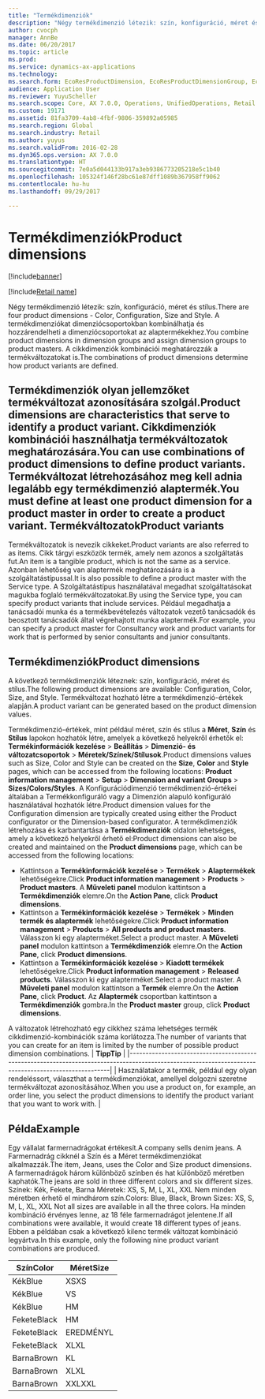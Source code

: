 ```yaml
---
title: "Termékdimenziók"
description: "Négy termékdimenzió létezik: szín, konfiguráció, méret és stílus. A termékdimenziókat dimenziócsoportokban kombinálhatja és hozzárendelheti a dimenziócsoportokat az alaptermékekhez. A cikkdimenziók kombinációi meghatározzák a termékváltozatokat is."
author: cvocph
manager: AnnBe
ms.date: 06/20/2017
ms.topic: article
ms.prod: 
ms.service: dynamics-ax-applications
ms.technology: 
ms.search.form: EcoResProductDimension, EcoResProductDimensionGroup, EcoResProductMasterDimension, RetailEcoResColor, RetailEcoResSize, RetailEcoResStyle
audience: Application User
ms.reviewer: YuyuScheller
ms.search.scope: Core, AX 7.0.0, Operations, UnifiedOperations, Retail
ms.custom: 19171
ms.assetid: 81fa3709-4ab8-4fbf-9806-359892a05985
ms.search.region: Global
ms.search.industry: Retail
ms.author: yuyus
ms.search.validFrom: 2016-02-28
ms.dyn365.ops.version: AX 7.0.0
ms.translationtype: HT
ms.sourcegitcommit: 7e0a5d044133b917a3eb9386773205218e5c1b40
ms.openlocfilehash: 105324f146f28bc61e87dff1089b367958ff9062
ms.contentlocale: hu-hu
ms.lasthandoff: 09/29/2017

---
```


# <a name="product-dimensions"></a><span data-ttu-id="2d986-105">Termékdimenziók</span><span class="sxs-lookup"><span data-stu-id="2d986-105">Product dimensions</span></span>

[!include[banner](../includes/banner.md)]

[!include[Retail name](../includes/retail-name.md)]


<span data-ttu-id="2d986-106">Négy termékdimenzió létezik: szín, konfiguráció, méret és stílus.</span><span class="sxs-lookup"><span data-stu-id="2d986-106">There are four product dimensions -  Color, Configuration, Size and Style.</span></span> <span data-ttu-id="2d986-107">A termékdimenziókat dimenziócsoportokban kombinálhatja és hozzárendelheti a dimenziócsoportokat az alaptermékekhez.</span><span class="sxs-lookup"><span data-stu-id="2d986-107">You combine product dimensions in dimension groups and assign dimension groups to product masters.</span></span> <span data-ttu-id="2d986-108">A cikkdimenziók kombinációi meghatározzák a termékváltozatokat is.</span><span class="sxs-lookup"><span data-stu-id="2d986-108">The combinations of product dimensions determine how product variants are defined.</span></span>

<span data-ttu-id="2d986-109">Termékdimenziók olyan jellemzőket termékváltozat azonosítására szolgál.</span><span class="sxs-lookup"><span data-stu-id="2d986-109">Product dimensions are characteristics that serve to identify a product variant.</span></span> <span data-ttu-id="2d986-110">Cikkdimenziók kombinációi használhatja termékváltozatok meghatározására.</span><span class="sxs-lookup"><span data-stu-id="2d986-110">You can use combinations of product dimensions to define product variants.</span></span> <span data-ttu-id="2d986-111">Termékváltozat létrehozásához meg kell adnia legalább egy termékdimenzió alaptermék.</span><span class="sxs-lookup"><span data-stu-id="2d986-111">You must define at least one product dimension for a product master in order to create a product variant.</span></span>
<span data-ttu-id="2d986-112">Termékváltozatok</span><span class="sxs-lookup"><span data-stu-id="2d986-112">Product variants</span></span>
----------------

<span data-ttu-id="2d986-113">Termékváltozatok is nevezik cikkeket.</span><span class="sxs-lookup"><span data-stu-id="2d986-113">Product variants are also referred to as items.</span></span> <span data-ttu-id="2d986-114">Cikk tárgyi eszközök termék, amely nem azonos a szolgáltatás fut.</span><span class="sxs-lookup"><span data-stu-id="2d986-114">An item is a tangible product, which is not the same as a service.</span></span> <span data-ttu-id="2d986-115">Azonban lehetőség van alaptermék meghatározására is a szolgáltatástípussal.</span><span class="sxs-lookup"><span data-stu-id="2d986-115">It is also possible to define a product master with the Service type.</span></span> <span data-ttu-id="2d986-116">A Szolgáltatástípus használatával megadhat szolgáltatásokat magukba foglaló termékváltozatokat.</span><span class="sxs-lookup"><span data-stu-id="2d986-116">By using the Service type, you can specify product variants that include services.</span></span> <span data-ttu-id="2d986-117">Például megadhatja a tanácsadói munka és a termékbevételezés változatok vezető tanácsadók és beosztott tanácsadók által végrehajtott munka alaptermék.</span><span class="sxs-lookup"><span data-stu-id="2d986-117">For example, you can specify a product master for Consultancy work and product variants for work that is performed by senior consultants and junior consultants.</span></span>

## <a name="product-dimensions"></a><span data-ttu-id="2d986-118">Termékdimenziók</span><span class="sxs-lookup"><span data-stu-id="2d986-118">Product dimensions</span></span>
<span data-ttu-id="2d986-119">A következő termékdimenziók léteznek: szín, konfiguráció, méret és stílus.</span><span class="sxs-lookup"><span data-stu-id="2d986-119">The following product dimensions are available: Configuration, Color, Size, and Style.</span></span> <span data-ttu-id="2d986-120">Termékváltozat hozható létre a termékdimenzió-értékek alapján.</span><span class="sxs-lookup"><span data-stu-id="2d986-120">A product variant can be generated based on the product dimension values.</span></span>

<span data-ttu-id="2d986-121">Termékdimenzió-értékek, mint például méret, szín és stílus a **Méret**, **Szín** és **Stílus** lapokon hozhatók létre, amelyek a következő helyekről érhetők el: **Termékinformációk kezelése** &gt; **Beállítás** &gt; **Dimenzió- és változatcsoportok** &gt; **Méretek/Színek/Stílusok**.</span><span class="sxs-lookup"><span data-stu-id="2d986-121">Product dimensions values such as Size, Color and Style can be created on the **Size**, **Color** and **Style** pages, which can be accessed from the following locations: **Product information management** &gt; **Setup** &gt; **Dimension and variant Groups** &gt; **Sizes/Colors/Styles**.</span></span> <span data-ttu-id="2d986-122">A Konfigurációdimenzió termékdimenzió-értékei általában a Termékkonfiguráló vagy a Dimenzión alapuló konfiguráló használatával hozhatók létre.</span><span class="sxs-lookup"><span data-stu-id="2d986-122">Product dimension values for the Configuration dimension are typically created using either the Product configurator or the Dimension-based configurator.</span></span> <span data-ttu-id="2d986-123">A termékdimenziók létrehozása és karbantartása a **Termékdimenziók** oldalon lehetséges, amely a következő helyekről érhető el:</span><span class="sxs-lookup"><span data-stu-id="2d986-123">Product dimensions can also be created and maintained on the **Product dimensions** page, which can be accessed from the following locations:</span></span>
-   <span data-ttu-id="2d986-124">Kattintson a **Termékinformációk kezelése** &gt; **Termékek** &gt; **Alaptermékek** lehetőségekre.</span><span class="sxs-lookup"><span data-stu-id="2d986-124">Click **Product information management** &gt; **Products** &gt; **Product masters**.</span></span> <span data-ttu-id="2d986-125">A **Műveleti panel** modulon kattintson a **Termékdimenziók** elemre.</span><span class="sxs-lookup"><span data-stu-id="2d986-125">On the **Action Pane**, click **Product dimensions**.</span></span>
-   <span data-ttu-id="2d986-126">Kattintson a  **Termékinformációk kezelése** &gt; **Termékek** &gt; **Minden termék és alaptermék** lehetőségekre.</span><span class="sxs-lookup"><span data-stu-id="2d986-126">Click **Product information management** &gt; **Products** &gt; **All products and product masters**.</span></span> <span data-ttu-id="2d986-127">Válasszon ki egy alapterméket.</span><span class="sxs-lookup"><span data-stu-id="2d986-127">Select a product master.</span></span> <span data-ttu-id="2d986-128">A **Műveleti panel** modulon kattintson a **Termékdimenziók** elemre.</span><span class="sxs-lookup"><span data-stu-id="2d986-128">On the **Action Pane**, click **Product dimensions**.</span></span>
-   <span data-ttu-id="2d986-129">Kattintson a **Termékinformációk kezelése** &gt; **Kiadott termékek** lehetőségekre.</span><span class="sxs-lookup"><span data-stu-id="2d986-129">Click **Product information management** &gt; **Released products**.</span></span> <span data-ttu-id="2d986-130">Válasszon ki egy alapterméket.</span><span class="sxs-lookup"><span data-stu-id="2d986-130">Select a product master.</span></span> <span data-ttu-id="2d986-131">A **Műveleti panel** modulon kattintson a **Termék** elemre.</span><span class="sxs-lookup"><span data-stu-id="2d986-131">On the **Action Pane**, click **Product**.</span></span> <span data-ttu-id="2d986-132">Az **Alaptermék** csoportban kattintson a **Termékdimenziók** gombra.</span><span class="sxs-lookup"><span data-stu-id="2d986-132">In the **Product master** group, click **Product dimensions**.</span></span>

<span data-ttu-id="2d986-133">A változatok létrehozható egy cikkhez száma lehetséges termék cikkdimenzió-kombinációk száma korlátozza.</span><span class="sxs-lookup"><span data-stu-id="2d986-133">The number of variants that you can create for an item is limited by the number of possible product dimension combinations.</span></span>
| <span data-ttu-id="2d986-134">**Tipp**</span><span class="sxs-lookup"><span data-stu-id="2d986-134">**Tip**</span></span>                                                                                                                                              |
|------------------------------------------------------------------------------------------------------------------------------------------------------|
| <span data-ttu-id="2d986-135">Használatakor a termék, például egy olyan rendeléssort, választhat a termékdimenziókat, amellyel dolgozni szeretne termékváltozat azonosításához.</span><span class="sxs-lookup"><span data-stu-id="2d986-135">When you use a product on, for example, an order line, you select the product dimensions to identify the product variant that you want to work with.</span></span> |

## <a name="example"></a><span data-ttu-id="2d986-136">Példa</span><span class="sxs-lookup"><span data-stu-id="2d986-136">Example</span></span>
<span data-ttu-id="2d986-137">Egy vállalat farmernadrágokat értékesít.</span><span class="sxs-lookup"><span data-stu-id="2d986-137">A company sells denim jeans.</span></span> <span data-ttu-id="2d986-138">A Farmernadrág cikknél a Szín és a Méret termékdimenziókat alkalmazzák.</span><span class="sxs-lookup"><span data-stu-id="2d986-138">The item, Jeans, uses the Color and Size product dimensions.</span></span> <span data-ttu-id="2d986-139">A farmernadrágok három különböző színben és hat különböző méretben kaphatók.</span><span class="sxs-lookup"><span data-stu-id="2d986-139">The jeans are sold in three different colors and six different sizes.</span></span> <span data-ttu-id="2d986-140">Színek: Kék, Fekete, Barna Méretek: XS, S, M, L, XL, XXL Nem minden méretben érhető el mindhárom szín.</span><span class="sxs-lookup"><span data-stu-id="2d986-140">Colors: Blue, Black, Brown Sizes: XS, S, M, L, XL, XXL Not all sizes are available in all the three colors.</span></span> <span data-ttu-id="2d986-141">Ha minden kombináció érvényes lenne, az 18 féle farmernadrágot jelentene.</span><span class="sxs-lookup"><span data-stu-id="2d986-141">If all combinations were available, it would create 18 different types of jeans.</span></span> <span data-ttu-id="2d986-142">Ebben a példában csak a következő kilenc termék változat kombináció legyártva.</span><span class="sxs-lookup"><span data-stu-id="2d986-142">In this example, only the following nine product variant combinations are produced.</span></span>

| <span data-ttu-id="2d986-143">Szín</span><span class="sxs-lookup"><span data-stu-id="2d986-143">Color</span></span> | <span data-ttu-id="2d986-144">Méret</span><span class="sxs-lookup"><span data-stu-id="2d986-144">Size</span></span> |
|-------|------|
| <span data-ttu-id="2d986-145">Kék</span><span class="sxs-lookup"><span data-stu-id="2d986-145">Blue</span></span>  | <span data-ttu-id="2d986-146">XS</span><span class="sxs-lookup"><span data-stu-id="2d986-146">XS</span></span>   |
| <span data-ttu-id="2d986-147">Kék</span><span class="sxs-lookup"><span data-stu-id="2d986-147">Blue</span></span>  | <span data-ttu-id="2d986-148">V</span><span class="sxs-lookup"><span data-stu-id="2d986-148">S</span></span>    |
| <span data-ttu-id="2d986-149">Kék</span><span class="sxs-lookup"><span data-stu-id="2d986-149">Blue</span></span>  | <span data-ttu-id="2d986-150">H</span><span class="sxs-lookup"><span data-stu-id="2d986-150">M</span></span>    |
| <span data-ttu-id="2d986-151">Fekete</span><span class="sxs-lookup"><span data-stu-id="2d986-151">Black</span></span> | <span data-ttu-id="2d986-152">H</span><span class="sxs-lookup"><span data-stu-id="2d986-152">M</span></span>    |
| <span data-ttu-id="2d986-153">Fekete</span><span class="sxs-lookup"><span data-stu-id="2d986-153">Black</span></span> | <span data-ttu-id="2d986-154">EREDMÉNY</span><span class="sxs-lookup"><span data-stu-id="2d986-154">L</span></span>    |
| <span data-ttu-id="2d986-155">Fekete</span><span class="sxs-lookup"><span data-stu-id="2d986-155">Black</span></span> | <span data-ttu-id="2d986-156">XL</span><span class="sxs-lookup"><span data-stu-id="2d986-156">XL</span></span>   |
| <span data-ttu-id="2d986-157">Barna</span><span class="sxs-lookup"><span data-stu-id="2d986-157">Brown</span></span> | <span data-ttu-id="2d986-158">K</span><span class="sxs-lookup"><span data-stu-id="2d986-158">L</span></span>    |
| <span data-ttu-id="2d986-159">Barna</span><span class="sxs-lookup"><span data-stu-id="2d986-159">Brown</span></span> | <span data-ttu-id="2d986-160">XL</span><span class="sxs-lookup"><span data-stu-id="2d986-160">XL</span></span>   |
| <span data-ttu-id="2d986-161">Barna</span><span class="sxs-lookup"><span data-stu-id="2d986-161">Brown</span></span> | <span data-ttu-id="2d986-162">XXL</span><span class="sxs-lookup"><span data-stu-id="2d986-162">XXL</span></span>  |






